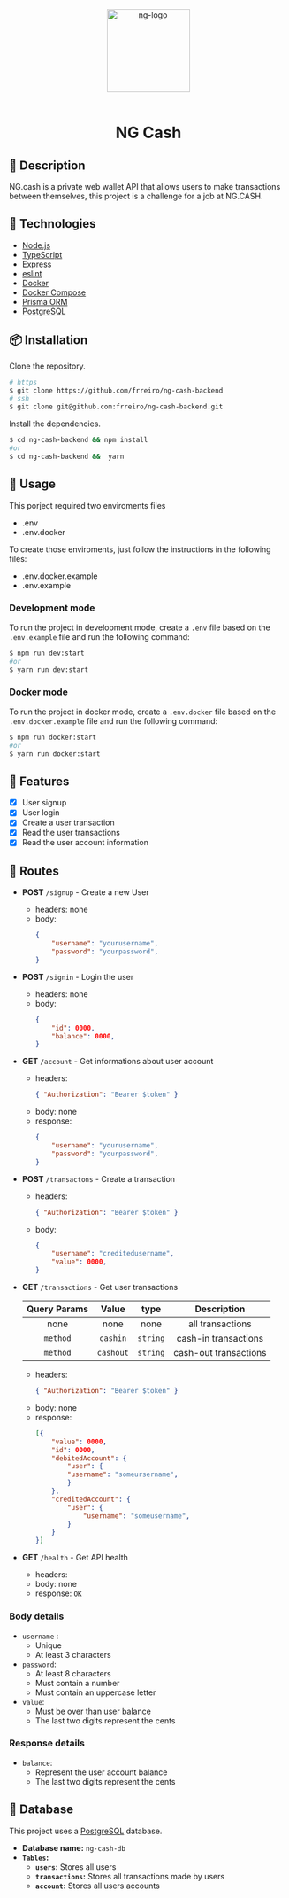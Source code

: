 <div align="center" >
  <img width="150px" src="https://user-images.githubusercontent.com/98192816/202606423-a20ebdab-f459-48ef-b3fd-8ac6ebf84126.png" alt="ng-logo" width="400">
  <br>
  <br>
  <h1>NG Cash</h1>
</div>

## 📝 Description


NG.cash is a private web wallet API that allows users to make transactions between themselves, this project is a challenge for a job at NG.CASH.

## 🚀 Technologies

- [Node.js](https://nodejs.org/en/)
- [TypeScript](https://www.typescriptlang.org/)
- [Express](https://expressjs.com/)
- [eslint](https://eslint.org/)
- [Docker](https://www.docker.com/)
- [Docker Compose](https://docs.docker.com/compose/)
- [Prisma ORM](https://www.prisma.io/)
- [PostgreSQL](https://www.postgresql.org/)

## 📦 Installation

Clone the repository.

```bash
# https
$ git clone https://github.com/frreiro/ng-cash-backend
# ssh
$ git clone git@github.com:frreiro/ng-cash-backend.git
```

Install the dependencies.

```bash
$ cd ng-cash-backend && npm install
#or
$ cd ng-cash-backend &&  yarn
```

## 🚀 Usage

This porject required two enviroments files
 - .env
 - .env.docker

To create those enviroments, just follow the instructions in the following files:

- .env.docker.example
- .env.example


### Development mode

To run the project in development mode, create a `.env` file based on the `.env.example` file and run the following command:

```bash
$ npm run dev:start
#or
$ yarn run dev:start
```

### Docker mode

To run the project in docker mode, create a `.env.docker` file based on the `.env.docker.example` file and run the following command:

```bash
$ npm run docker:start
#or
$ yarn run docker:start
```


## 📌 Features

- [x] User signup
- [x] User login
- [x] Create a user transaction
- [x] Read the user transactions
- [x] Read the user account information

## 🔀 Routes

- **POST** `/signup` - Create a new User
  - headers: none
  - body:
	```json
	{
		"username": "yourusername",
		"password": "yourpassword",
	}
	```
- **POST** `/signin` - Login the user
  - headers: none
  - body:
	```json
	{
		"id": 0000,
		"balance": 0000,
	}
	```
- **GET** `/account` - Get informations about user account 
  - headers: 
	```json
	{ "Authorization": "Bearer $token" }
	```
  - body: none
  - response: 
	```json
	{
		"username": "yourusername",
		"password": "yourpassword",
	}
	```
- **POST** `/transactons` - Create a transaction 
    - headers: 
		```json
		{ "Authorization": "Bearer $token" }
		```
  - body:
	```json
	{
		"username": "creditedusername",
		"value": 0000,
	}
	```
- **GET** `/transactions` - Get user transactions
  
    | Query Params | Value | type | Description | 
  	| :---: | :---: | :---: | :---: |
	| none | none | none | all transactions | 
 	| `method` | `cashin` | `string` | cash-in transactions | 
 	| `method` | `cashout` | `string` | cash-out transactions | 
	
    - headers: 
		```json
		{ "Authorization": "Bearer $token" }
		```
  - body: none
  - response:
	```json
	[{
		"value": 0000,
		"id": 0000,
		"debitedAccount": { 
			"user": {
			"username": "someursername",
			}	
		},
		"creditedAccount": { 
			"user": {
				"username": "someusername",
			}
		}
	}]
	```
- **GET** `/health` - Get API health
    - headers: 
    - body: none
    - response: `OK`


### Body details
  - `username` : 
    - Unique
    - At least 3 characters
  - `password`: 
    - At least 8 characters
    - Must contain a number
    - Must contain an uppercase letter
  - `value`: 
    - Must be over than user balance
    - The last two digits represent the cents
  
### Response details
  - `balance`: 
    - Represent the user account balance
    - The last two digits represent the cents


## 💽 Database

This project uses a [PostgreSQL](https://www.postgresql.org/) database.
- **Database name:** `ng-cash-db`
- **`Tables`:**
  - **`users`:** Stores all users
  - **`transactions`:** Stores all transactions made by users
  - **`account`:** Stores all users accounts 



